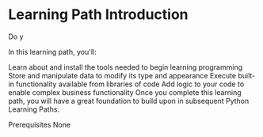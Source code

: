 # Learning Path Introduction

Do y

In this learning path, you'll:

Learn about and install the tools needed to begin learning programming
Store and manipulate data to modify its type and appearance
Execute built-in functionality available from libraries of code
Add logic to your code to enable complex business functionality
Once you complete this learning path, you will have a great foundation to build upon in subsequent Python Learning Paths.

Prerequisites
None

